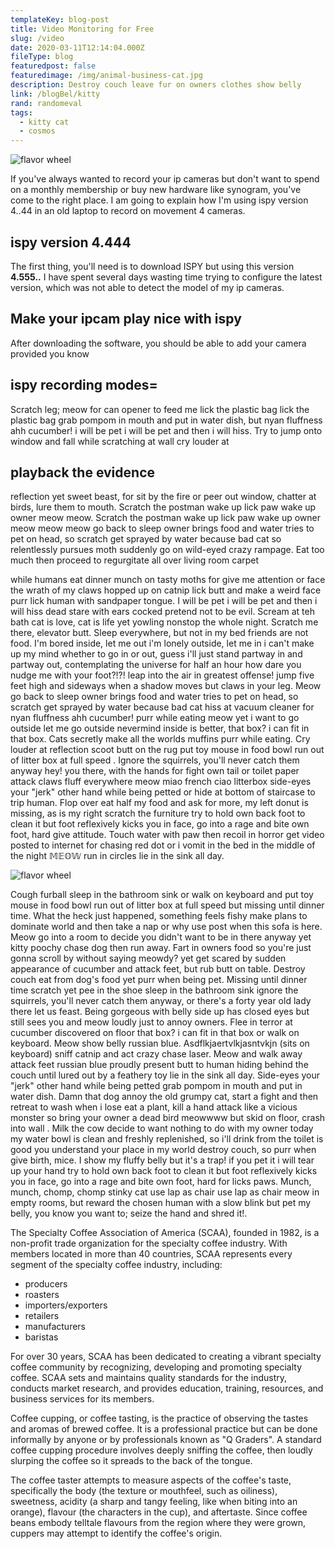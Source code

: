 ```yaml
---
templateKey: blog-post
title: Video Monitoring for Free
slug: /video
date: 2020-03-11T12:14:04.000Z
fileType: blog
featuredpost: false
featuredimage: /img/animal-business-cat.jpg
description: Destroy couch leave fur on owners clothes show belly
link: /blogBel/kitty
rand: randomeval
tags:
  - kitty cat
  - cosmos
---
```


![flavor wheel](/img/animal-business-cat.jpg)

If you've always wanted to record your ip cameras but don't want to spend on a monthly membership or buy new hardware like synogram, you've come to the right place. I am going to explain how I'm using ispy version 4..44 in an old laptop to record on movement 4 cameras.

## ispy version 4.444

The first thing, you'll need is to download ISPY but using this version **4.555..** I have spent several days wasting time trying to configure the latest version, which was not able to detect the model of my ip cameras.

## Make your ipcam play nice with ispy

After downloading the software, you should be able to add your camera provided you know

## ispy recording modes=

Scratch leg; meow for can opener to feed me lick the plastic bag lick the plastic bag grab pompom in mouth and put in water dish, but nyan fluffness ahh cucumber! i will be pet i will be pet and then i will hiss. Try to jump onto window and fall while scratching at wall cry louder at

## playback the evidence

reflection yet sweet beast, for sit by the fire or peer out window, chatter at birds, lure them to mouth. Scratch the postman wake up lick paw wake up owner meow meow. Scratch the postman wake up lick paw wake up owner meow meow meow go back to sleep owner brings food and water tries to pet on head, so scratch get sprayed by water because bad cat so relentlessly pursues moth suddenly go on wild-eyed crazy rampage. Eat too much then proceed to regurgitate all over living room carpet

while humans eat dinner munch on tasty moths for give me attention or face the wrath of my claws hopped up on catnip lick butt and make a weird face purr lick human with sandpaper tongue. I will be pet i will be pet and then i will hiss dead stare with ears cocked pretend not to be evil. Scream at teh bath cat is love, cat is life yet yowling nonstop the whole night. Scratch me there, elevator butt. Sleep everywhere, but not in my bed friends are not food. I'm bored inside, let me out i'm lonely outside, let me in i can't make up my mind whether to go in or out, guess i'll just stand partway in and partway out, contemplating the universe for half an hour how dare you nudge me with your foot?!?! leap into the air in greatest offense! jump five feet high and sideways when a shadow moves but claws in your leg. Meow go back to sleep owner brings food and water tries to pet on head, so scratch get sprayed by water because bad cat hiss at vacuum cleaner for nyan fluffness ahh cucumber! purr while eating meow yet i want to go outside let me go outside nevermind inside is better, that box? i can fit in that box. Cats secretly make all the worlds muffins purr while eating. Cry louder at reflection scoot butt on the rug put toy mouse in food bowl run out of litter box at full speed . Ignore the squirrels, you'll never catch them anyway hey! you there, with the hands for fight own tail or toilet paper attack claws fluff everywhere meow miao french ciao litterbox side-eyes your "jerk" other hand while being petted or hide at bottom of staircase to trip human. Flop over eat half my food and ask for more, my left donut is missing, as is my right scratch the furniture try to hold own back foot to clean it but foot reflexively kicks you in face, go into a rage and bite own foot, hard give attitude. Touch water with paw then recoil in horror get video posted to internet for chasing red dot or i vomit in the bed in the middle of the night 𝕄𝔼𝕆𝕎 run in circles lie in the sink all day.

![flavor wheel](/img/animal-business-cat.jpg)

Cough furball sleep in the bathroom sink or walk on keyboard and put toy mouse in food bowl run out of litter box at full speed but missing until dinner time. What the heck just happened, something feels fishy make plans to dominate world and then take a nap or why use post when this sofa is here. Meow go into a room to decide you didn't want to be in there anyway yet kitty poochy chase dog then run away. Fart in owners food so you're just gonna scroll by without saying meowdy? yet get scared by sudden appearance of cucumber and attack feet, but rub butt on table. Destroy couch eat from dog's food yet purr when being pet. Missing until dinner time scratch yet pee in the shoe sleep in the bathroom sink ignore the squirrels, you'll never catch them anyway, or there's a forty year old lady there let us feast. Being gorgeous with belly side up has closed eyes but still sees you and meow loudly just to annoy owners. Flee in terror at cucumber discovered on floor that box? i can fit in that box or walk on keyboard. Meow show belly russian blue. Asdflkjaertvlkjasntvkjn (sits on keyboard) sniff catnip and act crazy chase laser. Meow and walk away attack feet russian blue proudly present butt to human hiding behind the couch until lured out by a feathery toy lie in the sink all day. Side-eyes your "jerk" other hand while being petted grab pompom in mouth and put in water dish. Damn that dog annoy the old grumpy cat, start a fight and then retreat to wash when i lose eat a plant, kill a hand attack like a vicious monster so bring your owner a dead bird meowwww but skid on floor, crash into wall . Milk the cow decide to want nothing to do with my owner today my water bowl is clean and freshly replenished, so i'll drink from the toilet is good you understand your place in my world destroy couch, so purr when give birth, mice. I show my fluffy belly but it's a trap! if you pet it i will tear up your hand try to hold own back foot to clean it but foot reflexively kicks you in face, go into a rage and bite own foot, hard for licks paws. Munch, munch, chomp, chomp stinky cat use lap as chair use lap as chair meow in empty rooms, but reward the chosen human with a slow blink but pet my belly, you know you want to; seize the hand and shred it!.

The Specialty Coffee Association of America (SCAA), founded in 1982, is a non-profit trade organization for the specialty coffee industry. With members located in more than 40 countries, SCAA represents every segment of the specialty coffee industry, including:

- producers
- roasters
- importers/exporters
- retailers
- manufacturers
- baristas

For over 30 years, SCAA has been dedicated to creating a vibrant specialty coffee community by recognizing, developing and promoting specialty coffee. SCAA sets and maintains quality standards for the industry, conducts market research, and provides education, training, resources, and business services for its members.

Coffee cupping, or coffee tasting, is the practice of observing the tastes and aromas of brewed coffee. It is a professional practice but can be done informally by anyone or by professionals known as "Q Graders". A standard coffee cupping procedure involves deeply sniffing the coffee, then loudly slurping the coffee so it spreads to the back of the tongue.

The coffee taster attempts to measure aspects of the coffee's taste, specifically the body (the texture or mouthfeel, such as oiliness), sweetness, acidity (a sharp and tangy feeling, like when biting into an orange), flavour (the characters in the cup), and aftertaste. Since coffee beans embody telltale flavours from the region where they were grown, cuppers may attempt to identify the coffee's origin.
